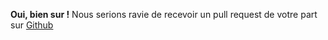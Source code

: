<!-- TITLE: Ce wiki n'est pas à jour, puis-je le mettre à jour ? -->
<!-- SUBTITLE:  -->

**Oui, bien sur !**
Nous serions ravie de recevoir un pull request de votre part sur [Github](https://github.com/06-Games/documentation)